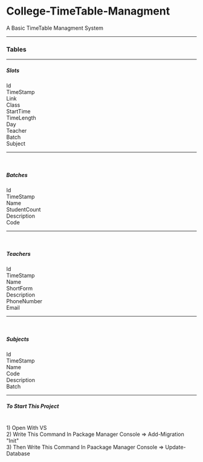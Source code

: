 # College-TimeTable-Managment
A Basic TimeTable Managment System
<hr/>
<h3>
  Tables
  </h3>
  
  <hr/>
<h5>Slots</h5>
Id <br>
TimeStamp <br>
Link <br>
Class <br>
StartTime <br>
TimeLength <br>
Day <br>
Teacher <br>
Batch <br>
Subject <br>

<hr/>
<br>
<h5>Batches</h5>
Id <br>
TimeStamp <br>
Name <br>
StudentCount <br>
Description <br>
Code <br>

<hr/>
<br>
<h5>Teachers</h5>
Id <br>
TimeStamp <br>
Name <br>
ShortForm <br>
Description <br>
PhoneNumber <br>
Email <br>

<hr/>
<br>
<h5>Subjects</h5>
Id <br>
TimeStamp <br>
Name <br>
Code <br>
Description <br>
Batch <br>


<hr/>
<h5>To Start This Project</h5>
<br>
1) Open With VS<br>
2) Write This Command In Package Manager Console => Add-Migration "Init"<br>
3) Then Write This Command In Paackage Manager Console  => Update-Database
